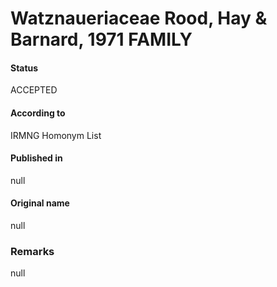Watznaueriaceae Rood, Hay & Barnard, 1971 FAMILY
=======

#### Status
ACCEPTED

#### According to
IRMNG Homonym List

#### Published in
null

#### Original name
null

### Remarks
null
